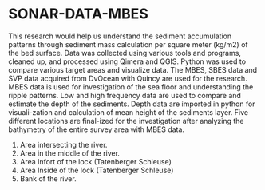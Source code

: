 # SONAR-DATA-MBES
This research would help us understand the sediment accumulation patterns through sediment mass calculation per square meter (kg/m2) of the bed surface. Data was collected using various tools and programs, cleaned up, and processed using Qimera and QGIS. Python was used to compare various target areas and visualize data. The MBES, SBES data and SVP data acquired from DvOcean with Quincy are used for the research. MBES data is used for investigation of the sea floor and understanding the ripple patterns. Low and high frequency data are used to compare and estimate the depth of the sediments. Depth data are imported in python for visuali-zation and calculation of mean height of the sediments layer. Five different locations are final-ized for the investigation after analyzing the bathymetry of the entire survey area with MBES data.
1)	Area intersecting the river.
2)	Area in the middle of the river.
3)	Area Infort of the lock (Tatenberger Schleuse) 
4)	Area Inside of the lock (Tatenberger Schleuse) 
5)	Bank of the river.
